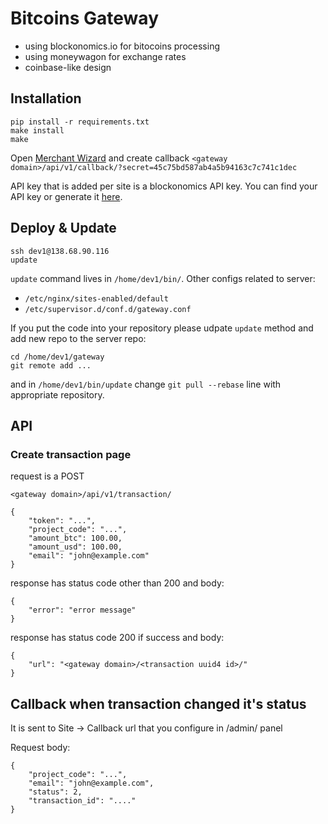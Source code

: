 # Bitcoins Gateway

- using blockonomics.io for bitocoins processing
- using moneywagon for exchange rates
- coinbase-like design

## Installation

```
pip install -r requirements.txt
make install
make
```

Open [Merchant Wizard](https://www.blockonomics.co/merchants) and create callback `<gateway domain>/api/v1/callback/?secret=45c75bd587ab4a5b94163c7c741c1dec`

API key that is added per site is a blockonomics API key. You can find your API key or generate it [here](https://www.blockonomics.co/blockonomics#/settings).

## Deploy & Update

```
ssh dev1@138.68.90.116
update
```

`update` command lives in `/home/dev1/bin/`. Other configs related to server:

- `/etc/nginx/sites-enabled/default`
- `/etc/supervisor.d/conf.d/gateway.conf`

If you put the code into your repository please udpate `update` method and add
new repo to the server repo:

```
cd /home/dev1/gateway
git remote add ...
```

and in `/home/dev1/bin/update` change `git pull --rebase` line with appropriate
repository.

## API

### Create transaction page

request is a POST

```
<gateway domain>/api/v1/transaction/

{
    "token": "...",
    "project_code": "...",
    "amount_btc": 100.00,
    "amount_usd": 100.00,
    "email": "john@example.com"
}
```

response has status code other than 200 and body:

```
{
    "error": "error message"
}
```

response has status code 200 if success and body:

```
{
    "url": "<gateway domain>/<transaction uuid4 id>/"
}
```

## Callback when transaction changed it's status

It is sent to Site -> Callback url that you configure in /admin/ panel

Request body:

```
{
    "project_code": "...",
    "email": "john@example.com",
    "status": 2,
    "transaction_id": "...."
}
```
